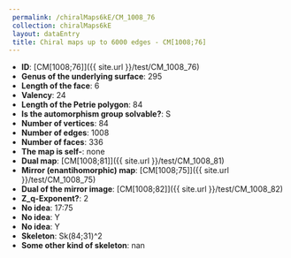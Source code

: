 ```yaml
--- 
 permalink: /chiralMaps6kE/CM_1008_76 
 collection: chiralMaps6kE
 layout: dataEntry
 title: Chiral maps up to 6000 edges - CM[1008;76]
---
```


- **ID**: [CM[1008;76]]({{ site.url }}/test/CM_1008_76)
- **Genus of the underlying surface**: 295
- **Length of the face**: 6
- **Valency**: 24
- **Length of the Petrie polygon**: 84
- **Is the automorphism group solvable?**: S
- **Number of vertices**: 84
- **Number of edges**: 1008
- **Number of faces**: 336
- **The map is self-**: none
- **Dual map**: [CM[1008;81]]({{ site.url }}/test/CM_1008_81)
- **Mirror (enantihomorphic) map**: [CM[1008;75]]({{ site.url }}/test/CM_1008_75)
- **Dual of the mirror image**: [CM[1008;82]]({{ site.url }}/test/CM_1008_82)
- **Z_q-Exponent?**: 2
- **No idea**:  17:75
- **No idea**: Y
- **No idea**: Y
- **Skeleton**: Sk(84;31)^2
- **Some other kind of skeleton**: nan
